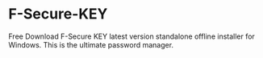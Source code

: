 # F-Secure-KEY
Free Download F-Secure KEY latest version standalone offline installer for Windows. This is the ultimate password manager.
